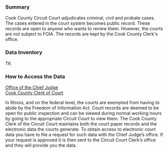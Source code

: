 ### Summary  
Cook County Circuit Court adjudicates criminal, civil and probate cases. The cases entered in the court system becomes public record. These records are open to anyone who wants to review them. However, the courts are not subject to FOIA. The records are kept by the Cook County Clerk's office. 


### Data Inventory
TK  


### How to Access the Data
[Office of the Chief Judge](http://www.cookcountygov.com/portal/server.pt/community/chief_judge,_office_of_the/261)  
[Cook County Clerk of Court](http://www.cookcountyclerkofcourt.org/)

In Illinois, and on the federal level, the courts are exempted from having to abide by the Freedom of Information Act. Court records are deemed to be open for public inspection and can be viewed during normal working hours by going to the appropriate Circuit Court to view them.  The Cook County Clerk of the Circuit Court maintains both the court paper records and the electronic data the courts generate.  To obtain access to electronic court data you have to file a request for such data with the Chief Judge’s office.  If your request is approved it is then sent to the Circuit Court Clerk’s office and they will provide you the data.  